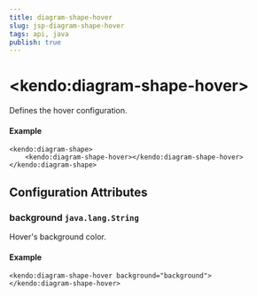 ```yaml
---
title: diagram-shape-hover
slug: jsp-diagram-shape-hover
tags: api, java
publish: true
---
```


# \<kendo:diagram-shape-hover\>

Defines the hover configuration.

#### Example
    <kendo:diagram-shape>
        <kendo:diagram-shape-hover></kendo:diagram-shape-hover>
    </kendo:diagram-shape>

## Configuration Attributes

### background `java.lang.String`

Hover's background color.

#### Example
    <kendo:diagram-shape-hover background="background">
    </kendo:diagram-shape-hover>

